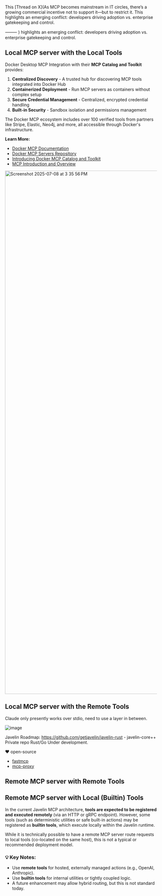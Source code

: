 This [Thread on X](As MCP becomes mainstream in IT circles, there’s a growing commercial incentive not to support it—but to restrict it. This highlights an emerging conflict: developers driving adoption vs. enterprise gatekeeping and control.

⸻
) highlights an emerging conflict: developers driving adoption vs. enterprise gatekeeping and control.
 
## ⁠Local MCP server with the Local Tools

Docker Desktop MCP Integration with their **MCP Catalog and Toolkit** provides:
1. **Centralized Discovery** - A trusted hub for discovering MCP tools integrated into Docker Hub
2. **Containerized Deployment** - Run MCP servers as containers without complex setup
3. **Secure Credential Management** - Centralized, encrypted credential handling
4. **Built-in Security** - Sandbox isolation and permissions management

The Docker MCP ecosystem includes over 100 verified tools from partners like Stripe, Elastic, Neo4j, and more, all accessible through Docker's infrastructure.

**Learn More:**
- [Docker MCP Documentation](https://docs.docker.com/ai/gordon/mcp/)
- [Docker MCP Servers Repository](https://github.com/docker/mcp-servers)
- [Introducing Docker MCP Catalog and Toolkit](https://www.docker.com/blog/introducing-docker-mcp-catalog-and-toolkit/)
- [MCP Introduction and Overview](https://www.philschmid.de/mcp-introduction)

<img width="1728" alt="Screenshot 2025-07-08 at 3 35 56 PM" src="https://github.com/user-attachments/assets/76039f18-6e03-4ae5-899d-83a6597c42bf" />

## Local MCP server with the Remote Tools

Claude only presently works over stdio, need to use a layer in between.

![image](https://github.com/user-attachments/assets/290299fe-221b-4ee5-8ab3-3ff02c6bbab5)

Javelin Roadmap: https://github.com/getjavelin/javelin-rust - javelin-core++ Private repo Rust/Go Under development.

❤️ open-source
- [fastmcp](https://github.com/jlowin/fastmcp?tab=readme-ov-file#proxy-servers)
- [mcp-proxy](https://github.com/sparfenyuk/mcp-proxy)

## Remote MCP server with Remote Tools

## ⁠Remote MCP server with Local (Builtin) Tools 

In the current Javelin MCP architecture, **tools are expected to be registered and executed remotely** (via an HTTP or gRPC endpoint). However, some tools (such as deterministic utilities or safe built-in actions) may be registered as **builtin tools**, which execute locally within the Javelin runtime.

While it is technically possible to have a remote MCP server route requests to local tools (co-located on the same host), this is not a typical or recommended deployment model.

### 💡 Key Notes:
- Use **remote tools** for hosted, externally managed actions (e.g., OpenAI, Anthropic).
- Use **builtin tools** for internal utilities or tightly coupled logic.
- A future enhancement may allow hybrid routing, but this is not standard today.

